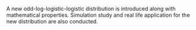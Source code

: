 A new odd-log-logistic-logistic distribution is introduced along with mathematical properties. Simulation study and real life application for the new distribution are also conducted.
